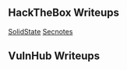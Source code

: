 ## HackTheBox Writeups
[SolidState](https://hacked.cx/solidstate)
[Secnotes](https://hacked.cx/secnotes)

## VulnHub Writeups
